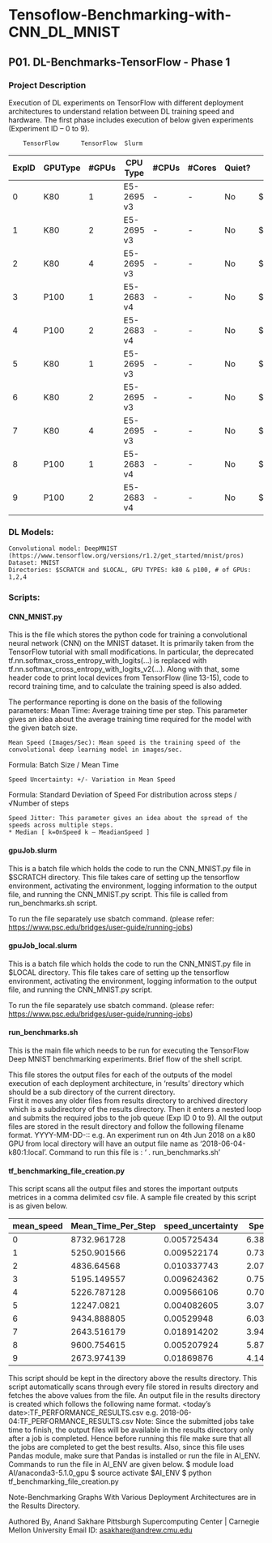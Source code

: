 # Tensoflow-Benchmarking-with-CNN_DL_MNIST

## P01. DL-Benchmarks-TensorFlow - Phase 1

### Project Description
Execution of DL experiments on TensorFlow with different deployment architectures to understand relation between DL training speed and hardware. The first phase includes execution of below given experiments (Experiment ID – 0 to 9). 

		TensorFlow		TensorFlow	Slurm		
    
| ExpID | GPUType | #GPUs | CPU Type | #CPUs | #Cores |	Quiet? | Staged from? |
|-------|---------|-------|----------|-------|--------|--------|--------------|
|0 | K80 |	1	| E5-2695 v3 | - | - | No	| $LOCAL |
|1 | K80 | 2 |	E5-2695 v3 | - | - | No	| $LOCAL |
|2 | K80 |	4 |	E5-2695 v3 | - | - | No |	$LOCAL |
|3 |	P100	| 1 |	E5-2683 v4	| - |	- |	No |	$LOCAL |
|4 |	P100	| 2	| E5-2683 v4	| - |	- |	No |	$LOCAL |
|5 |	K80 |	1	| E5-2695 v3 |	- |	- |	No | $SCRATCH |
|6 |	K80	| 2	| E5-2695 v3 |	- |	-	| No	| $SCRATCH |
|7 |	K80	| 4	| E5-2695 v3	| - |	- |	No |	$SCRATCH |
|8 |	P100	| 1	| E5-2683 v4	| - |	-	| No	| $SCRATCH |
|9 |	P100	| 2	| E5-2683 v4	| -	| -	| No	| $SCRATCH |

### DL Models:
	Convolutional model: DeepMNIST (https://www.tensorflow.org/versions/r1.2/get_started/mnist/pros)
	Dataset: MNIST
	Directories: $SCRATCH and $LOCAL, GPU TYPES: k80 & p100, # of GPUs: 1,2,4


### Scripts:

#### CNN_MNIST.py
This is the file which stores the python code for training a convolutional neural network (CNN) on the MNIST dataset. It is primarily taken from the TensorFlow tutorial with small modifications. In particular, the deprecated tf.nn.softmax_cross_entropy_with_logits(...) is 
replaced with tf.nn.softmax_cross_entropy_with_logits_v2(...). Along with that, some header code to print local devices from TensorFlow (line 13-15), code to record training time, and to calculate the training speed is also added.

The performance reporting is done on the basis of the following parameters:
	Mean Time: Average training time per step. This parameter gives an idea about the average training time required for the model with the given batch size.

	Mean Speed (Images/Sec): Mean speed is the training speed of the convolutional deep learning model in images/sec. 
   Formula: Batch Size / Mean Time

	Speed Uncertainty: +/- Variation in Mean Speed
  Formula: Standard Deviation of Speed For distribution across steps / √Number of steps

	Speed Jitter: This parameter gives an idea about the spread of the speeds across multiple steps.
	* Median [ k=0nSpeed k – MeadianSpeed ]	

#### gpuJob.slurm

This is a batch file which holds the code to run the CNN_MNIST.py file in $SCRATCH directory. This file takes care of setting up the tensorflow environment, activating the environment, logging information to the output file, and running the CNN_MNIST.py script. This file is called from run_benchmarks.sh script.

To run the file separately use sbatch command. (please refer: https://www.psc.edu/bridges/user-guide/running-jobs)

#### gpuJob_local.slurm
This is a batch file which holds the code to run the CNN_MNIST.py file in $LOCAL directory. This file takes care of setting up the tensorflow environment, activating the environment, logging information to the output file, and running the CNN_MNIST.py script.

To run the file separately use sbatch command. (please refer: https://www.psc.edu/bridges/user-guide/running-jobs)

#### run_benchmarks.sh
This is the main file which needs to be run for executing the TensorFlow Deep MNIST benchmarking experiments. Brief flow of the shell script.

This file stores the output files for each of the outputs of the model execution of each deployment architecture, in ‘results’ directory which should be a sub directory of the current directory.  
First it moves any older files from results directory to archived directory which is a subdirectory of the results directory.
Then it enters a nested loop and submits the required jobs to the job queue (Exp ID 0 to 9).
All the output files are stored in the result directory and follow the following filename format. YYYY-MM-DD-<gpu type>:<number of gpus>:<staged from directory>
e.g. An experiment run on 4th Jun 2018 on a k80 GPU from local directory will have an output file name as ‘2018-06-04-k80:1:local’. 
Command to run this file is : ‘ . run_benchmarks.sh’ 

#### tf_benchmarking_file_creation.py
This script scans all the output files and stores the important outputs metrices in a comma delimited csv file. A sample file created by this script is as given below.

|mean_speed	| Mean_Time_Per_Step |	speed_uncertainty |	Speed_Jitter |	gpu_type |	num_gpu	|	staged_from |
|-----------|--------------------|--------------------|--------------|-----------|----------|-------------|
|0 |	8732.961728 |	0.005725434	|	6.388218371	|	760.2575007	| p100	|	2	|	$SCRATCH |
|1|	5250.901566|	0.009522174	|	0.734560314	|	65.77123005	| k80	|	2	|	$SCRATCH
|2|	4836.64568	|0.010337743	|	2.079079801	|	203.1963323 |	k80	|	4	|	$LOCAL
|3|	5195.149557	|0.009624362	|	0.750577503	|	62.74329595	| k80	|	4	|	$SCRATCH
|4|	5226.787128	|0.009566106	|	0.701725294	|	70.62155769	 |k80	|	2	|	$LOCAL
|5|	12247.0821	|0.004082605	|	3.075517837	|	359.8248272	| p100	|	2	|	$LOCAL
|6|	9434.888805	|0.00529948	|	6.034101409	|	828.7332798	|p100	|	1|		$SCRATCH
|7|	2643.516179	|0.018914202	|	3.94097403	|	340.0571688|	k80	|	1	|	$LOCAL
|8|	9600.754615	|0.005207924	|	5.879743298	|	762.022697	|p100	|	1	|	$LOCAL
|9|	2673.974139|	0.01869876	|	4.147340431	|	386.9301569	|k80	|	1	|	$SCRATCH


This script should be kept in the directory above the results directory. This script automatically scans through every file stored in results directory and fetches the above values from the file. An output file in the results directory is created which follows the following name format.
<today’s date>:TF_PERFORMANCE_RESULTS.csv
e.g. 2018-06-04:TF_PERFORMANCE_RESULTS.csv
Note: Since the submitted jobs take time to finish, the output files will be available in the results directory only after a job is completed. Hence before running this file make sure that all the jobs are completed to get the best results. Also, since this file uses Pandas module, make sure that Pandas is installed or run the file in AI_ENV. Commands to run the file in AI_ENV are given below.
$ module load AI/anaconda3-5.1.0_gpu
$ source activate $AI_ENV
$ python tf_benchmarking_file_creation.py

Note-Benchmarking Graphs With Various Deployment Architectures are in the Results Directory.

Authored By,
Anand Sakhare
Pittsburgh Supercomputing Center | Carnegie Mellon University
Email ID: asakhare@andrew.cmu.edu

